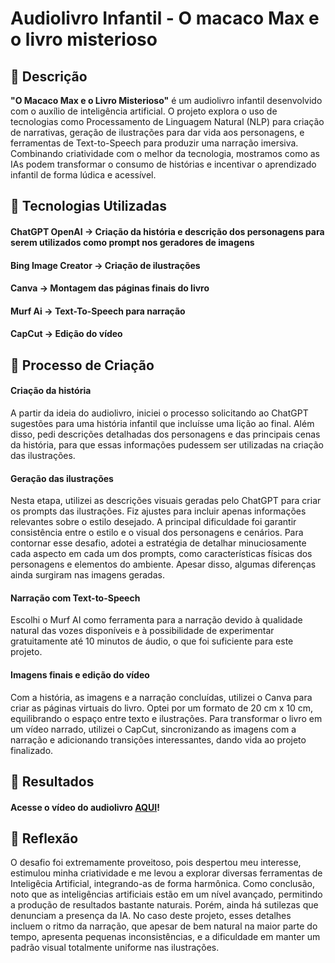 # Audiolivro Infantil - O macaco Max e o livro misterioso

## 📒 Descrição
**"O Macaco Max e o Livro Misterioso"** é um audiolivro infantil desenvolvido com o auxílio de inteligência artificial. O projeto explora o uso de tecnologias como Processamento de Linguagem Natural (NLP) para criação de narrativas, geração de ilustrações para dar vida aos personagens, e ferramentas de Text-to-Speech para produzir uma narração imersiva. Combinando criatividade com o melhor da tecnologia, mostramos como as IAs podem transformar o consumo de histórias e incentivar o aprendizado infantil de forma lúdica e acessível.

## 🤖 Tecnologias Utilizadas
#### ChatGPT OpenAI -> Criação da história e descrição dos personagens para serem utilizados como prompt nos geradores de imagens
#### Bing Image Creator -> Criação de ilustrações
#### Canva -> Montagem das páginas finais do livro
#### Murf Ai -> Text-To-Speech para narração
#### CapCut -> Edição do vídeo

## 🧐 Processo de Criação
#### Criação da história
A partir da ideia do audiolivro, iniciei o processo solicitando ao ChatGPT sugestões para uma história infantil que incluísse uma lição ao final. Além disso, pedi descrições detalhadas dos personagens e das principais cenas da história, para que essas informações pudessem ser utilizadas na criação das ilustrações.
#### Geração das ilustrações
Nesta etapa, utilizei as descrições visuais geradas pelo ChatGPT para criar os prompts das ilustrações. Fiz ajustes para incluir apenas informações relevantes sobre o estilo desejado. A principal dificuldade foi garantir consistência entre o estilo e o visual dos personagens e cenários. Para contornar esse desafio, adotei a estratégia de detalhar minuciosamente cada aspecto em cada um dos prompts, como características físicas dos personagens e elementos do ambiente. Apesar disso, algumas diferenças ainda surgiram nas imagens geradas.
#### Narração com Text-to-Speech
Escolhi o Murf AI como ferramenta para a narração devido à qualidade natural das vozes disponíveis e à possibilidade de experimentar gratuitamente até 10 minutos de áudio, o que foi suficiente para este projeto.
#### Imagens finais e edição do vídeo
Com a história, as imagens e a narração concluídas, utilizei o Canva para criar as páginas virtuais do livro. Optei por um formato de 20 cm x 10 cm, equilibrando o espaço entre texto e ilustrações. Para transformar o livro em um vídeo narrado, utilizei o CapCut, sincronizando as imagens com a narração e adicionando transições interessantes, dando vida ao projeto finalizado.

## 🚀 Resultados
#### Acesse o vídeo do audiolivro [AQUI](https://youtu.be/UjazgfTQD8M?si=DyuM4MYvvx7pYRFK)!

## 💭 Reflexão
O desafio foi extremamente proveitoso, pois despertou meu interesse, estimulou minha criatividade e me levou a explorar diversas ferramentas de Inteligêcia Artificial, integrando-as de forma harmônica. Como conclusão, noto que as inteligências artificiais estão em um nível avançado, permitindo a produção de resultados bastante naturais. Porém, ainda há sutilezas que denunciam a presença da IA. No caso deste projeto, esses detalhes incluem o ritmo da narração, que apesar de bem natural na maior parte do tempo, apresenta pequenas inconsistências, e a dificuldade em manter um padrão visual totalmente uniforme nas ilustrações.
